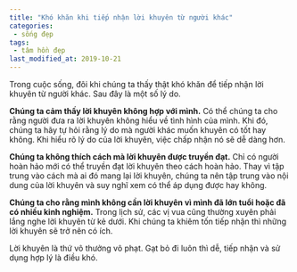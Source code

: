 ```yaml
---
title: "Khó khăn khi tiếp nhận lời khuyên từ người khác"
categories:
 - sống đẹp
tags:
 - tâm hồn đẹp
last_modified_at: 2019-10-21
---
```


Trong cuộc sống, đôi khi chúng ta thấy thật khó khăn để tiếp nhận lời khuyên từ người khác. Sau đây là một số lý do.

**Chúng ta cảm thấy lời khuyên không hợp với mình.** Có thể chúng ta cho rằng người đưa ra lời khuyên không hiểu về tình hình của mình. Khi đó, chúng ta hãy tự hỏi rằng lý do mà người khác muốn khuyên có tốt hay không. Khi hiểu rõ lý do của lời khuyên, việc chấp nhận nó sẽ dễ dàng hơn.

**Chúng ta không thích cách mà lời khuyên được truyền đạt.** Chỉ có người hoàn hảo mới có thể truyền đạt lời khuyên theo cách hoàn hảo. Thay vì tập trung vào cách mà ai đó mang lại lời khuyên, chúng ta nên tập trung vào nội dung của lời khuyên và suy nghĩ xem có thể áp dụng được hay không.

**Chúng ta cho rằng mình không cần lời khuyên vì mình đã lớn tuổi hoặc đã có nhiều kinh nghiệm.** Trong lịch sử, các vị vua cũng thường xuyên phải lắng nghe lời khuyên từ kẻ dưới. Khi chúng ta khiêm tốn tiếp nhận thì những lời khuyên sẽ trở nên có ích.

Lời khuyên là thứ vô thưởng vô phạt. Gạt bỏ đi luôn thì dễ, tiếp nhận và sử dụng hợp lý là điều khó.